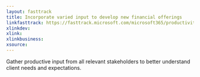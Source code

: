 ```yaml
---
layout: fasttrack
title: Incorporate varied input to develop new financial offerings
linkfasttrack: https://fasttrack.microsoft.com/microsoft365/productivitylibrary/Incorporate-varied-input-to-develop-new-financial-offerings 
xlinkdev: 
xlink: 
xlinkbusiness: 
xsource: 
---
```

Gather productive input from all relevant stakeholders to better understand client needs and expectations.